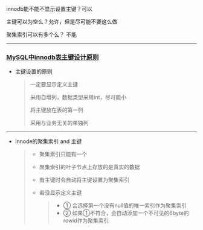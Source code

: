 innodb能不能不显示设置主键？可以

主键可以为空么？允许，但是尽可能不要这么做

聚集索引可以有多个么？ 不能

---



### [MySQL中innodb表主键设计原则](https://www.cnblogs.com/xiaoyanger/p/5511529.html)

- 主键设置的原则

  > 一定要显示定义主键
  >
  > 采用自增列，数据类型采用int，尽可能小
  >
  > 将主键放在表的第一列
  >
  > 采用与业务无关的单独列

---

- innode的聚集索引 and 主键

  > - 聚集索引只能有一个
  > - 聚集索引的叶子节点上存放的是真实的数据
  >
  > - 有主键时会自动将主键设置为聚集索引
  >
  > - 若没显示定义主键
  >
  >   > - ① 会选择第一个没有null值的唯一索引作为聚集索引
  >   > - ② 如果①不符合，会自动添加一个不可见的6byte的rowid作为聚集索引